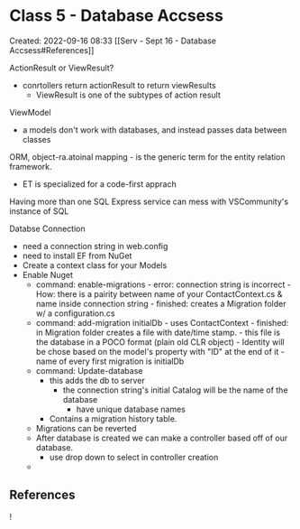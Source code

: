 # Class 5 - Database Accsess
Created: 2022-09-16 08:33
[[Serv - Sept 16 - Database Accsess#References]]

ActionResult or ViewResult?
- conrtollers return actionResult to return viewResults
	- ViewResult is one of the subtypes of action result

ViewModel
- a models don't work with databases, and instead passes data between classes

ORM, object-ra.atoinal mapping - is the generic term for the entity relation framework. 
- ET is specialized for a code-first apprach

Having more than one SQL Express service can mess with VSCommunity's instance of SQL

Databse Connection
- need a connection string in web.config
- need to install EF from NuGet
- Create a context class for your Models
- Enable Nuget
	- command: enable-migrations
			- error: connection string is incorrect
			- How: there is a pairity between name of your ContactContext.cs & name inside connection string
			- finished: creates a Migration folder w/ a configuration.cs
	- command: add-migration initialDb
			- uses ContactContext
			- finished: in Migration folder creates a file with date/time stamp.
				- this file is the database in a POCO format (plain old CLR object)
				- Identity will be chose based on the model's property with "ID" at the end of it
			- name of every first migration is initialDb
	- command: Update-database
		- this adds the db to server
			- the connection string's initial Catalog will be the name of the database
				- have unique database names
		- Contains a migration history table. 
	- Migrations can be reverted
	- After database is created we can make a controller based off of our database.
		- use drop down to select in controller creation
	- 




## References
!